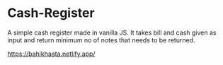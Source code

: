 # Cash-Register
A simple cash register made in vanilla JS. It takes bill and cash given as input and return minimum no of notes that needs to be returned.

https://bahikhaata.netlify.app/

